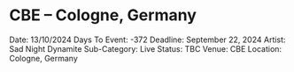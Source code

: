 # CBE – Cologne, Germany

Date: 13/10/2024
Days To Event: -372
Deadline: September 22, 2024
Artist: Sad Night Dynamite
Sub-Category: Live
Status: TBC
Venue: CBE
Location: Cologne, Germany
